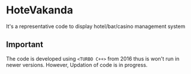 # HoteVakanda
It's a representative code to display hotel/bar/casino management system 

## Important
The code is developed using `<TURBO C++>` from 2016 thus is won't run in newer versions.
However, Updation of code is in progress.

